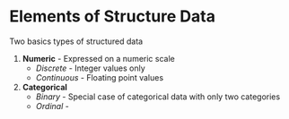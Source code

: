# Elements of Structure Data
Two basics types of structured data
1. **Numeric** - Expressed on a numeric scale
	- *Discrete* - Integer values only
	- *Continuous* - Floating point values
1. **Categorical**
	- *Binary* - Special case of categorical data with only two categories
	- *Ordinal* - 